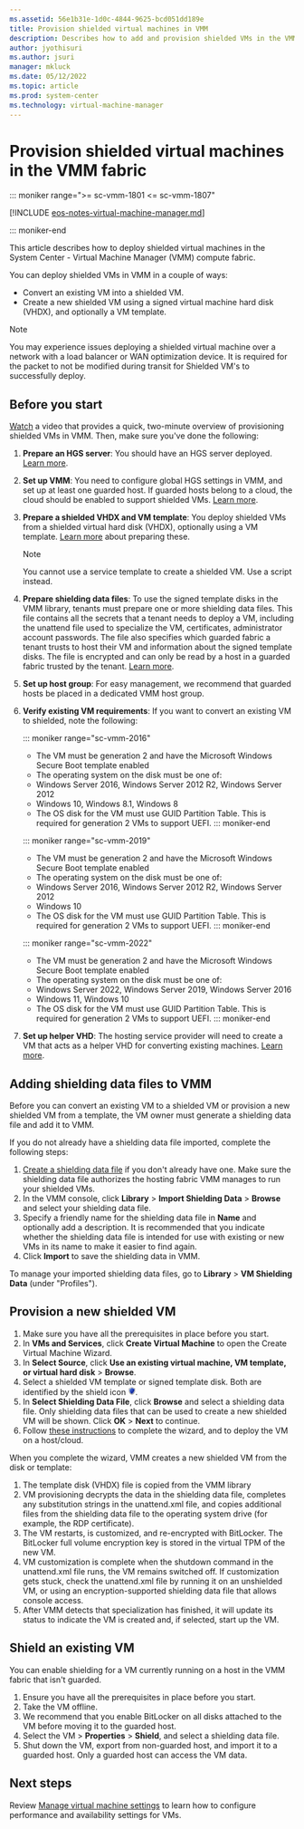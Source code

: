 ```yaml
---
ms.assetid: 56e1b31e-1d0c-4844-9625-bcd051dd189e
title: Provision shielded virtual machines in VMM
description: Describes how to add and provision shielded VMs in the VMM fabric. Shielding VMs helps keep them secure.
author: jyothisuri
ms.author: jsuri
manager: mkluck
ms.date: 05/12/2022
ms.topic: article
ms.prod: system-center
ms.technology: virtual-machine-manager
---
```


# Provision shielded virtual machines in the VMM fabric

::: moniker range=">= sc-vmm-1801 <= sc-vmm-1807"

[!INCLUDE [eos-notes-virtual-machine-manager.md](../includes/eos-notes-virtual-machine-manager.md)]

::: moniker-end

This article describes how to deploy shielded virtual machines in the System Center - Virtual Machine Manager (VMM) compute fabric.

You can deploy shielded VMs in VMM in a couple of ways:

- Convert an existing VM into a shielded VM.
- Create a new shielded VM using a signed virtual machine hard disk (VHDX), and optionally a VM template.

> [!NOTE]
> You may experience issues deploying a shielded virtual machine over a network with a load balancer or WAN optimization device. It is required for the packet to not be modified during transit for Shielded VM's to successfully deploy.

## Before you start

[Watch](https://channel9.msdn.com/Blogs/hybrid-it-management/Demo-Creating-a-Shielded-VM-using-System-Center-2016-Virtual-Machine-Manager-VMM) a video that provides a quick, two-minute overview of provisioning shielded VMs in VMM. Then, make sure you've done the following:

1. **Prepare an HGS server**: You should have an HGS server deployed. [Learn more](/windows-server/security/guarded-fabric-shielded-vm/guarded-fabric-setting-up-the-host-guardian-service-hgs).
2. **Set up VMM**: You need to configure global HGS settings in VMM, and set up at least one guarded host. If guarded hosts belong to a cloud, the cloud should be enabled to support shielded VMs. [Learn more](guarded-deploy-host.md).
3. **Prepare a shielded VHDX and VM template**: You deploy shielded VMs from a shielded virtual hard disk (VHDX), optionally using a VM template. [Learn more](guarded-deploy-template.md) about preparing these.
   > [!NOTE]
   > You cannot use a  service template to create a shielded VM. Use a script instead.

4. **Prepare shielding data files**: To use the signed template disks in the VMM library, tenants must prepare one or more shielding data files. This file contains all the secrets that a tenant needs to deploy a VM, including the unattend file used to specialize the VM, certificates, administrator account passwords. The file also specifies which guarded fabric a tenant trusts to host their VM and information about the signed template disks. The file is encrypted and can only be read by a host in a guarded fabric trusted by the tenant. [Learn more](/windows-server/security/guarded-fabric-shielded-vm/guarded-fabric-tenant-creates-shielding-data).
5. **Set up host group**: For easy management, we recommend that guarded hosts be placed in a dedicated VMM host group.
6. **Verify existing VM requirements**: If you want to convert an existing VM to shielded, note the following:

    ::: moniker range="sc-vmm-2016"
    - The VM must be generation 2 and have the Microsoft Windows Secure Boot template enabled
    - The operating system on the disk must be one of:
    - Windows Server 2016, Windows Server 2012 R2, Windows Server 2012
    - Windows 10, Windows 8.1, Windows 8
    - The OS disk for the VM must use GUID Partition Table. This is required for generation 2 VMs to support UEFI. 
    ::: moniker-end


    ::: moniker range="sc-vmm-2019"
    - The VM must be generation 2 and have the Microsoft Windows Secure Boot template enabled
    - The operating system on the disk must be one of:
    - Windows Server 2016, Windows Server 2012 R2, Windows Server 2012
    - Windows 10
    - The OS disk for the VM must use GUID Partition Table. This is required for generation 2 VMs to support UEFI. 
    ::: moniker-end


    ::: moniker range="sc-vmm-2022"
    - The VM must be generation 2 and have the Microsoft Windows Secure Boot template enabled
    - The operating system on the disk must be one of:
    - Windows Server 2022, Windows Server 2019, Windows Server 2016
    - Windows 11, Windows 10
    - The OS disk for the VM must use GUID Partition Table. This is required for generation 2 VMs to support UEFI. 
    ::: moniker-end

7. **Set up helper VHD**: The hosting service provider will need to create a VM that acts as a helper VHD for converting existing machines. [Learn more](guarded-deploy-template.md#configure-the-shielding-helper-vhd).

## Adding shielding data files to VMM

Before you can convert an existing VM to a shielded VM or provision a new shielded VM from a template, the VM owner must generate a shielding data file and add it to VMM.

If you do not already have a shielding data file imported, complete the following steps:

1. [Create a shielding data file](/windows-server/security/guarded-fabric-shielded-vm/guarded-fabric-tenant-creates-shielding-data) if you don't already have one. Make sure the shielding data file authorizes the hosting fabric VMM manages to run your shielded VMs.
2. In the VMM console, click **Library** > **Import Shielding Data** > **Browse** and select your shielding data file.
3. Specify a friendly name for the shielding data file in **Name** and optionally add a description. It is recommended that you indicate whether the shielding data file is intended for use with existing or new VMs in its name to make it easier to find again.
4. Click **Import** to save the shielding data in VMM.

To manage your imported shielding data files, go to **Library** > **VM Shielding Data** (under "Profiles").

## Provision a new shielded VM

1.	Make sure you have all the prerequisites in place before you start.
2.	In **VMs and Services**, click **Create Virtual Machine** to open the Create Virtual Machine Wizard.
3.	In **Select Source**, click **Use an existing virtual machine, VM template, or virtual hard disk** > **Browse**.
4.	Select a shielded VM template or signed template disk. Both are identified by the shield icon ![Shield Icon in VMM](./media/guarded-deploy-vm/guarded-shield.png).
5.	In **Select Shielding Data File**, click **Browse** and select a shielding data file. Only shielding data files that can be used to create a new shielded VM will be shown. Click **OK** > **Next** to continue.
6.	Follow [these instructions](vm-template.md) to complete the wizard, and to deploy the VM on a host/cloud.

When you complete the wizard, VMM creates a new shielded VM from the disk or template:

1.	The template disk (VHDX) file is copied from the VMM library
2.	VM provisioning decrypts the data in the shielding data file, completes any substitution strings in the unattend.xml file, and copies additional files from the shielding data file to the operating system drive (for example, the RDP certificate).
3.	The VM restarts, is customized, and re-encrypted with BitLocker. The BitLocker full volume encryption key is stored in the virtual TPM of the new VM.
4.	VM customization is complete when the shutdown command in the unattend.xml file runs, the VM remains switched off.  If customization gets stuck, check the unattend.xml file by running it on an unshielded VM, or using an encryption-supported shielding data file that allows console access.
5.	After VMM detects that specialization has finished, it will update its status to indicate the VM is created and, if selected, start up the VM.

## Shield an existing VM

You can enable shielding for a VM currently running on a host in the VMM fabric that isn't guarded.

1.	Ensure you have all the prerequisites in place before you start.
2.	Take the VM offline.
3.	We recommend that you enable BitLocker on all disks attached to the VM before moving it to the guarded host.
4.	Select the VM > **Properties** > **Shield**, and select a shielding data file.
5.	Shut down the VM, export from non-guarded host, and import it to a guarded host. Only a guarded host can access the VM data.

## Next steps

Review [Manage virtual machine settings](vm-settings.md) to learn how to configure performance and availability settings for VMs.
